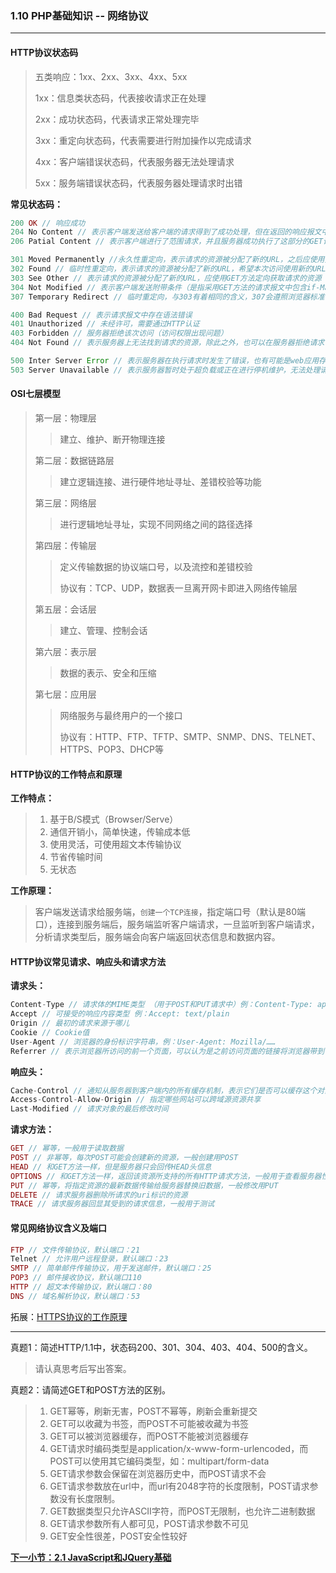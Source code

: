 ### 1.10 PHP基础知识 -- 网络协议
***
#### HTTP协议状态码

> 五类响应：1xx、2xx、3xx、4xx、5xx
> 
> 1xx：信息类状态码，代表接收请求正在处理
> 
> 2xx：成功状态码，代表请求正常处理完毕
> 
> 3xx：重定向状态码，代表需要进行附加操作以完成请求
> 
> 4xx：客户端错误状态码，代表服务器无法处理请求
> 
> 5xx：服务端错误状态码，代表服务器处理请求时出错

**常见状态码：**

```php
200 OK // 响应成功
204 No Content // 表示客户端发送给客户端的请求得到了成功处理，但在返回的响应报文中不含实体的主体部分（没有资源可以返回）
206 Patial Content // 表示客户端进行了范围请求，并且服务器成功执行了这部分的GET请求，响应报文中包含由Content-Range指定范围的实体内容。

301 Moved Permanently //永久性重定向，表示请求的资源被分配了新的URL，之后应使用更改的URL
302 Found // 临时性重定向，表示请求的资源被分配了新的URL，希望本次访问使用新的URL
303 See Other // 表示请求的资源被分配了新的URL，应使用GET方法定向获取请求的资源
304 Not Modified // 表示客户端发送附带条件（是指采用GET方法的请求报文中包含if-Match、If-Modified-Since、If-None-Match、If-Range、If-Unmodified-Since中任一首部）的请求时，服务器端允许访问资源，但是请求为满足条件的情况下返回该状态码
307 Temporary Redirect // 临时重定向，与303有着相同的含义，307会遵照浏览器标准不会从POST变成GET；（不同浏览器可能会出现不同的情况）

400 Bad Request // 表示请求报文中存在语法错误
401 Unauthorized // 未经许可，需要通过HTTP认证
403 Forbidden // 服务器拒绝该次访问（访问权限出现问题）
404 Not Found // 表示服务器上无法找到请求的资源，除此之外，也可以在服务器拒绝请求但不想给拒绝原因时使用

500 Inter Server Error // 表示服务器在执行请求时发生了错误，也有可能是web应用存在的bug或某些临时的错误时；
503 Server Unavailable // 表示服务器暂时处于超负载或正在进行停机维护，无法处理请求
```

#### OSI七层模型

> 第一层：物理层
>> 建立、维护、断开物理连接
> 
> 第二层：数据链路层
>>  建立逻辑连接、进行硬件地址寻址、差错校验等功能
> 
> 第三层：网络层
>> 进行逻辑地址寻址，实现不同网络之间的路径选择
> 
> 第四层：传输层
>> 定义传输数据的协议端口号，以及流控和差错校验 
>> 
>> 协议有：TCP、UDP，数据表一旦离开网卡即进入网络传输层
> 
> 第五层：会话层
>> 建立、管理、控制会话
> 
> 第六层：表示层
>> 数据的表示、安全和压缩
> 
> 第七层：应用层
>>  网络服务与最终用户的一个接口
>> 
>> 协议有：HTTP、FTP、TFTP、SMTP、SNMP、DNS、TELNET、HTTPS、POP3、DHCP等

#### HTTP协议的工作特点和原理

**工作特点：**
> 1. 基于B/S模式（Browser/Serve）
> 2. 通信开销小，简单快速，传输成本低
> 3. 使用灵活，可使用超文本传输协议
> 4. 节省传输时间
> 5. 无状态

**工作原理：**
> 客户端发送请求给服务端，`创建一个TCP连接`，指定端口号（默认是80端口），连接到服务端后，服务端监听客户端请求，一旦监听到客户端请求，分析请求类型后，服务端会向客户端返回状态信息和数据内容。
 
#### HTTP协议常见请求、响应头和请求方法

**请求头：**
```php
Content-Type // 请求体的MIME类型 （用于POST和PUT请求中）例：Content-Type: application/x-www-form-urlencoded
Accept // 可接受的响应内容类型 例：Accept: text/plain
Origin // 最初的请求来源于哪儿
Cookie // Cookie值
User-Agent // 浏览器的身份标识字符串，例：User-Agent: Mozilla/……
Referrer // 表示浏览器所访问的前一个页面，可以认为是之前访问页面的链接将浏览器带到了当前页面。Referer其实是Referrer这个单词，但RFC制作标准时给拼错了，后来也就将错就错使用Referer了。
```

**响应头：**
```php
Cache-Control // 通知从服务器到客户端内的所有缓存机制，表示它们是否可以缓存这个对象及缓存有效时间。其单位为秒，例：Cache-Control: max-age=360
Access-Control-Allow-Origin // 指定哪些网站可以跨域源资源共享
Last-Modified // 请求对象的最后修改时间
```

**请求方法：**
```php
GET // 幂等，一般用于读取数据
POST // 非幂等，每次POST可能会创建新的资源，一般创建用POST
HEAD // 和GET方法一样，但是服务器只会回传HEAD头信息
OPTIONS // 和GET方法一样，返回该资源所支持的所有HTTP请求方法，一般用于查看服务器性能和功能是否正常
PUT // 幂等，将指定资源的最新数据传输给服务器替换旧数据，一般修改用PUT
DELETE // 请求服务器删除所请求的uri标识的资源
TRACE // 请求服务器回显其受到的请求信息，一般用于测试
```

#### 常见网络协议含义及端口
```php
FTP // 文件传输协议，默认端口：21
Telnet // 允许用户远程登录，默认端口：23
SMTP // 简单邮件传输协议，用于发送邮件，默认端口：25
POP3 // 邮件接收协议，默认端口110
HTTP // 超文本传输协议，默认端口：80
DNS // 域名解析协议，默认端口：53
```

拓展：[HTTPS协议的工作原理](https://github.com/201502lisihao/PHP-Technology-Stack-Review/blob/master/%E5%85%B6%E5%AE%83%E6%8B%93%E5%B1%95/HTTPS%E5%8E%9F%E7%90%86.md)


***
真题1：简述HTTP/1.1中，状态码200、301、304、403、404、500的含义。

> 请认真思考后写出答案。

真题2：请简述GET和POST方法的区别。
> 1. GET幂等，刷新无害，POST不幂等，刷新会重新提交
> 2. GET可以收藏为书签，而POST不可能被收藏为书签
> 3. GET可以被浏览器缓存，而POST不能被浏览器缓存
> 4. GET请求时编码类型是application/x-www-form-urlencoded，而POST可以使用其它编码类型，如：multipart/form-data
> 5. GET请求参数会保留在浏览器历史中，而POST请求不会
> 6. GET请求参数放在url中，而url有2048字符的长度限制，POST请求参数没有长度限制。
> 7. GET数据类型只允许ASCII字符，而POST无限制，也允许二进制数据
> 8. GET请求参数所有人都可见，POST请求参数不可见
> 9. GET安全性很差，POST安全性较好


[**下一小节：2.1 JavaScript和JQuery基础**](https://github.com/201502lisihao/PHP-Technology-Stack-Review/blob/master/2-JavaScript%E3%80%81JQuery%E5%92%8CAJAX%E5%9F%BA%E7%A1%80/2-1JavaScript%E3%80%81JQuery%E5%9F%BA%E7%A1%80.md)
